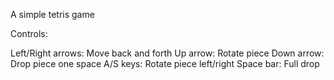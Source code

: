 A simple tetris game

Controls:

Left/Right arrows: Move back and forth
Up arrow: Rotate piece
Down arrow: Drop piece one space
A/S keys: Rotate piece left/right
Space bar: Full drop